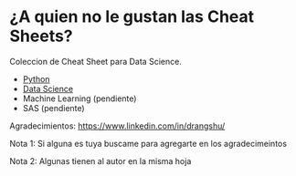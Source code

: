 # ¿A quien no le gustan las Cheat Sheets?

Coleccion de Cheat Sheet para Data Science.

- [Python](https://github.com/andresvilla86/cheat-sheets-collection/blob/master/1.%20Python.pdf)
- [Data Science](https://github.com/andresvilla86/cheat-sheets-collection/blob/master/4.%20Data%20Science.pdf)
- Machine Learning (pendiente)
- SAS (pendiente)

Agradecimientos:
https://www.linkedin.com/in/drangshu/

Nota 1: Si alguna es tuya buscame para agregarte en los agradecimeintos

Nota 2: Algunas tienen al autor en la misma hoja
